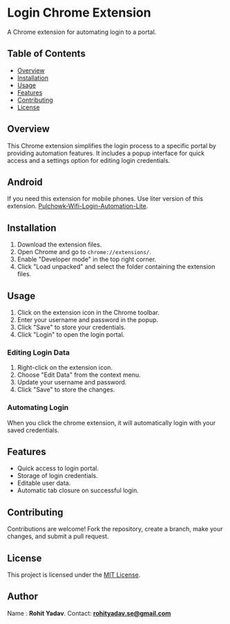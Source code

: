 # Login Chrome Extension

A Chrome extension for automating login to a portal.

## Table of Contents

- [Overview](#overview)
- [Installation](#installation)
- [Usage](#usage)
- [Features](#features)
- [Contributing](#contributing)
- [License](#license)

## Overview

This Chrome extension simplifies the login process to a specific portal by providing automation features. It includes a popup interface for quick access and a settings option for editing login credentials.

## Android

If you need this extension for mobile phones. Use liter version of this extension. [Pulchowk-Wifi-Login-Automation-Lite](https://github.com/rohityadav-sas/Pulchowk-Wifi-Login-Automation-Lite).

## Installation

1. Download the extension files.
2. Open Chrome and go to `chrome://extensions/`.
3. Enable "Developer mode" in the top right corner.
4. Click "Load unpacked" and select the folder containing the extension files.

## Usage

1. Click on the extension icon in the Chrome toolbar.
2. Enter your username and password in the popup.
3. Click "Save" to store your credentials.
4. Click "Login" to open the login portal.

### Editing Login Data

1. Right-click on the extension icon.
2. Choose "Edit Data" from the context menu.
3. Update your username and password.
4. Click "Save" to store the changes.

### Automating Login

When you click the chrome extension, it will automatically login with your saved credentials.

## Features

- Quick access to login portal.
- Storage of login credentials.
- Editable user data.
- Automatic tab closure on successful login.

## Contributing

Contributions are welcome! Fork the repository, create a branch, make your changes, and submit a pull request.

## License

This project is licensed under the [MIT License](LICENSE).

## Author

Name : **Rohit Yadav**.
Contact: **rohityadav.se@gmail.com**

